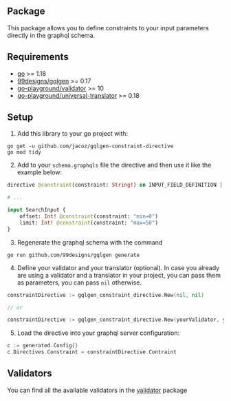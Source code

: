 ## Package
This package allows you to define constraints to your input parameters directly in the graphql schema.

## Requirements
- [go](https://go.dev) >= 1.18
- [99designs/gqlgen](https://github.com/99designs/gqlgen) >= 0.17 
- [go-playground/validator](https://github.com/go-playground/validator) >= 10
- [go-playground/universal-translator](https://github.com/go-playground/universal-translator) >= 0.18

## Setup
1. Add this library to your go project with:
```shell
go get -u github.com/jacoz/gqlgen-constraint-directive
go mod tidy
```

2. Add to your `schema.graphqls` file the directive and then use it like the example below:
```graphql
directive @constraint(constraint: String!) on INPUT_FIELD_DEFINITION | ARGUMENT_DEFINITION

# ...

input SearchInput {
    offset: Int! @constraint(constraint: "min=0")
    limit: Int! @constraint(constraint: "max=50")
}
```

3. Regenerate the graphql schema with the command
```shell
go run github.com/99designs/gqlgen generate
```

4. Define your validator and your translator (optional).
In case you already are using a validator and a translator in your project, you can pass them as parameters, you can pass `nil` otherwise.
```go
constraintDirective := gqlgen_constraint_directive.New(nil, nil)

// or

constraintDirective := gqlgen_constraint_directive.New(yourValidator, yourTranslator)
```

5. Load the directive into your graphql server configuration: 
```go
c := generated.Config{}
c.Directives.Constraint = constraintDirective.Contraint
```

## Validators
You can find all the available validators in the [validator](https://github.com/go-playground/validator) package
